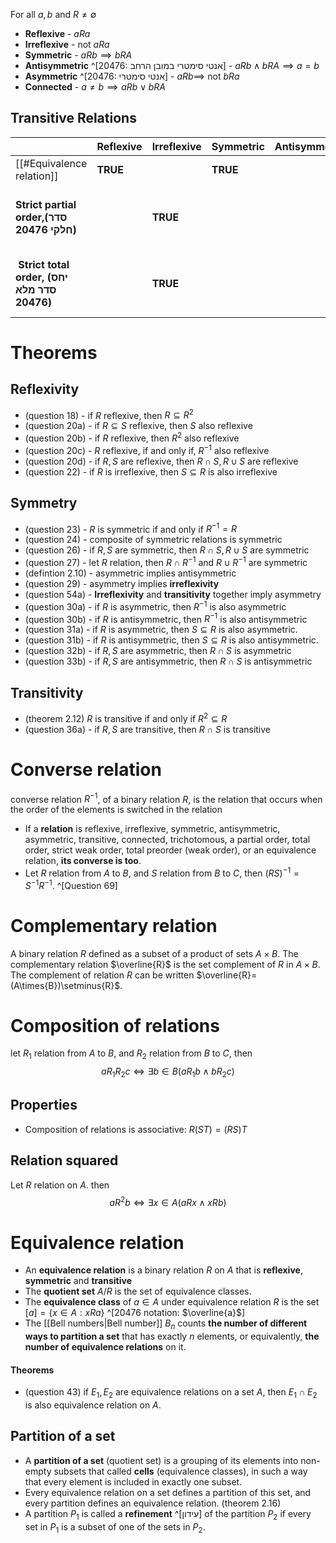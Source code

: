 For all $a,b$ and $R\ne \emptyset$
- **Reflexive** - $aRa$
- **Irreflexive** - not $aRa$
- **Symmetric** - $aRb \implies bRA$
- **Antisymmetric** ^[20476: אנטי סימטרי במובן הרחב] - $aRb \land bRA \implies a=b$
- **Asymmetric** ^[20476: אנטי סימטרי] - $aRb \implies$ not $bRa$
- **Connected** - $a\neq{b} \implies aRb \lor bRA$

## Transitive Relations 

|                                                | Reflexive | Irreflexive | Symmetric | Antisymmetric | Asymmetric | Connected |
| ---------------------------------------------- | --------- | ----------- | --------- | ------------- | ---------- | --------- |
| [[#Equivalence relation]]                      | **TRUE**      |             | **TRUE**      |               |            |           |
| **Strict partial order,(סדר חלקי 20476)** |           | **TRUE**        |           |               | TRUE ^[because **Irreflexivity** and **transitivity**]      |           |
|  **Strict total order, (יחס סדר מלא 20476)**                         |            | **TRUE**         |            |                | TRUE ^[because **Irreflexivity** and **transitivity**]        | **TRUE**       |

# Theorems
## Reflexivity

- (question 18) - if $R$ reflexive, then $R\subseteq{R^2}$
- (question 20a) - if $R\subseteq{S}$ reflexive, then $S$ also reflexive
- (question 20b) - if $R$ reflexive, then ${R^2}$ also reflexive
- (question 20c) - $R$ reflexive, if and only if, $R^{-1}$ also reflexive 
- (question 20d) - if $R,S$ are reflexive, then $R\cap{S},R\cup{S}$ are reflexive
- (question 22) - if $R$ is irreflexive, then $S\subseteq{R}$ is also irreflexive

## Symmetry

- (question 23) - $R$ is symmetric if and only if $R^{-1} = R$ 
- (question 24) - composite of symmetric relations is symmetric
- (question 26) - if $R,S$ are symmetric, then $R\cap{S},R\cup{S}$ are symmetric
- (question 27) - let $R$ relation, then $R\cap{R}^{-1}$ and $R\cup{R}^{-1}$ are symmetric
- (defintion 2.10) - asymmetric implies antisymmetric
- (question 29) - asymmetry implies **irreflexivity**
- (question 54a) - **Irreflexivity** and **transitivity** together imply asymmetry
- (question 30a) - if $R$ is asymmetric, then $R^{-1}$ is also asymmetric
- (question 30b) - if $R$ is antisymmetric, then $R^{-1}$ is also antisymmetric
- (question 31a) -  if $R$ is asymmetric, then $S\subseteq{R}$ is also asymmetric.
- (question 31b) -  if $R$ is antisymmetric, then $S\subseteq{R}$ is also antisymmetric.
- (question 32b) - if $R,S$ are asymmetric, then $R\cap{S}$ is asymmetric
- (question 33b) - if $R,S$ are antisymmetric, then $R\cap{S}$ is antisymmetric

## Transitivity

- (theorem 2.12) $R$ is transitive if and only if $R^2\subseteq{R}$
- (question 36a) - if $R,S$ are transitive, then $R\cap{S}$ is transitive

# Converse relation
converse relation $R^{-1}$, of a binary relation $R$, is the relation that occurs when the order of the elements is switched in the relation

- If a **relation** is reflexive, irreflexive, symmetric, antisymmetric, asymmetric, transitive, connected, trichotomous, a partial order, total order, strict weak order, total preorder (weak order), or an equivalence relation, **its converse is too**.
- Let $R$ relation from $A$ to $B$, and $S$ relation from $B$ to $C$, then $(RS)^{-1}=S^{-1}R^{-1}$. ^[Question 69]


# Complementary relation
A binary relation $R$ defined as a subset of a product of sets $A\times B$. The complementary relation $\overline{R}$ is the set complement of $R$ in $A\times{B}$. The complement of relation $R$ can be written $\overline{R}=(A\times{B})\setminus{R}$.


# Composition of relations
let $R_1$ relation from $A$ to $B$, and $R_2$ relation from $B$ to $C$, then 
$$aR_1R_2c\Leftrightarrow\exists{b}\in{B}(aR_1b\land bR_2c)$$
## Properties
- Composition of relations is associative: $R(ST)=(RS)T$

## Relation squared
Let $R$ relation on $A$. then
$$aR^2b\Leftrightarrow\exists{x}\in{A}(aRx\land xRb)$$
# Equivalence relation

- An **equivalence relation** is a binary relation $R$ on $A$ that is **reflexive**, **symmetric** and **transitive**
- The **quotient set** $A/R$ is the set of equivalence classes.
- The **equivalence class** of $a\in{A}$ under equivalence relation $R$ is the set $[a]=\{x \in A : x R a\}$ ^[20476 notation: $\overline{a}$]
- The [[Bell numbers|Bell number]] $B_{n}$ counts **the number of different ways to partition a set** that has exactly $n$ elements, or equivalently, **the number of equivalence relations** on it.

#### Theorems 
- (question 43) if $E_1, E_2$ are equivalence relations on a set $A$, then $E_1\cap{E_2}$ is also equivalence relation on $A$.

## Partition of a set
 - A **partition of a set** (quotient set) is a grouping of its elements into non-empty subsets that called **cells** (equivalence classes), in such a way that every element is included in exactly one subset.
 - Every equivalence relation on a set defines a partition of this set, and every partition defines an equivalence relation. (theorem 2.16)
 - A partition $P_1$ is called a **refinement** ^[עידון] of the partition $P_2$ if every set in $P_1$ is a subset of one of the sets in $P_2$.